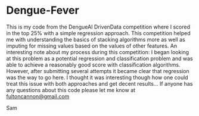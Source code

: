 # Dengue-Fever
This is my code from the DengueAI DrivenData competition where I scored in the top 25% with a simple regression approach.
This competition helped me with understanding the basics of stacking algorithms more as well as imputing for missing values based 
on the values of other features. An interesting note about my process during this competition: I began looking at this problem as a 
potential regression and classification problem and was able to achieve a reasonably good score with classification algorithms. However, after submitting several attempts it became clear that regression was the way to go here. I thought it was interesting though how one could treat this issue with both approaches and get decent results...
If anyone has any questions about this code please let me know at fultoncannon@gmail.com

Sam
